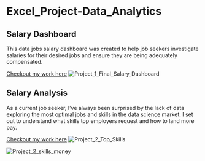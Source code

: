 # Excel_Project-Data_Analytics


## Salary Dashboard
This data jobs salary dashboard was created to help job seekers investigate salaries for their desired jobs and ensure they are being adequately compensated.

[Checkout my work here](Project_1-Dashboard)
![Project_1_Final_Salary_Dashboard](https://github.com/user-attachments/assets/32767a11-a80c-43ed-9448-3341cd8aefb0)

## Salary Analysis
As a current job seeker, I’ve always been surprised by the lack of data exploring the most optimal jobs and skills in the data science market. I set out to understand what skills top employers request and how to land more pay.

[Checkout my work here](Project_2-Analysis)
![Project_2_Top_Skills](https://github.com/user-attachments/assets/08cf60ca-60b8-40a5-b897-42b2ec24cb47)

![Project_2_skills_money](https://github.com/user-attachments/assets/52d02857-6d97-414e-ad8b-d719cd163623)
